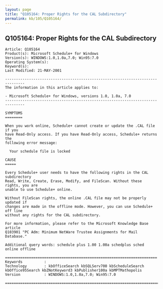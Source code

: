 ```yaml
---
layout: page
title: "Q105164: Proper Rights for the CAL Subdirectory"
permalink: kb/105/Q105164/
---
```


## Q105164: Proper Rights for the CAL Subdirectory

	Article: Q105164
	Product(s): Microsoft Schedule+ for Windows
	Version(s): WINDOWS:1.0,1.0a,7.0; Win95:7.0
	Operating System(s): 
	Keyword(s): 
	Last Modified: 21-MAY-2001
	
	-------------------------------------------------------------------------------
	The information in this article applies to:
	
	- Microsoft Schedule+ for Windows, versions 1.0, 1.0a, 7.0 
	-------------------------------------------------------------------------------
	
	SYMPTOMS
	========
	
	When you work online, Schedule+ cannot create or update the .CAL file if you
	have Read-Only access. If you have Read-Only access, Schedule+ returns the
	following error message:
	
	  Your schedule file is locked
	
	CAUSE
	=====
	
	Every Schedule+ user needs to have the following rights in the CAL subdirectory
	Read, Write, Create, Erase, Modify, and FileScan. Without these rights, you are
	unable to use Schedule+ online.
	
	Without FileScan rights, the online .CAL file may not be properly updated if
	changes are made in the offline mode. However, you can use Schedule+ off line
	without any rights for the CAL subdirectory.
	
	For more information, please refer to the Microsoft Knowledge Base article
	Q103901 "PC Adm: Minimum NetWare Trustee Assignments for Mail Database."
	
	Additional query words: schedule plus 1.00 1.00a schedplus sched online offline
	
	======================================================================
	Keywords          :  
	Technology        : kbOfficeSearch kbSQLServ700 kbScheduleSearch kbOffice95Search kbZNotKeyword3 kbPublisher100a kbMPTMathopolis
	Version           : WINDOWS:1.0,1.0a,7.0; Win95:7.0
	
	=============================================================================
	
